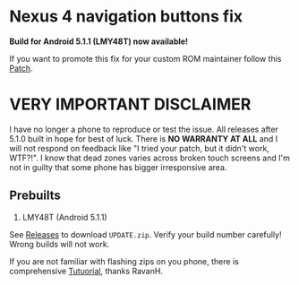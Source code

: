 # Nexus 4 navigation buttons fix

**Build for Android 5.1.1 (LMY48T) now available!**

If you want to promote this fix for your custom ROM maintainer follow this [Patch](https://android-review.googlesource.com/#/c/147266).

# VERY IMPORTANT DISCLAIMER

I have no longer a phone to reproduce or test the issue. All releases after 5.1.0 built in hope for best of luck. There is **NO WARRANTY AT ALL** and I will not respond on feedback like "I tried your patch, but it didn't work, WTF?!". I know that dead zones varies across broken touch screens and I'm not in guilty that some phone has bigger irresponsive area.

## Prebuilts ##

1. LMY48T (Android 5.1.1)

See [Releases](https://github.com/mbuc82/nexus-4-navfix/releases) to download `UPDATE.zip`. Verify your build number carefully! Wrong builds will not work.

If you are not familiar with flashing zips on you phone, there is comprehensive [Tutuorial](http://status301.net/how-to-fix-nexus-4-unresponsive-soft-navigation-menu-buttons), thanks RavanH.
